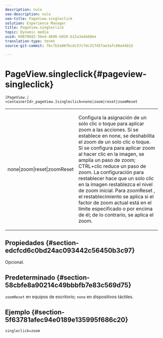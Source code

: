 ```yaml
---
description: nulo
seo-description: nulo
seo-title: PageView.singleclick
solution: Experience Manager
title: PageView.singleclick
topic: Dynamic media
uuid: 608700d2-5be4-4b96-b026-b12a3ade68ee
translation-type: tm+mt
source-git-commit: 7bc7b3a86fbcdc57cfdc31745fae3afc06e44b15

---
```



# PageView.singleclick{#pageview-singleclick}

`[PageView.|<containerId>_pageView.]singleclick=none|zoom|reset|zoomReset`

<table id="table_5654736F216D4ABC9FC783F83E0BBA03"> 
 <tbody> 
  <tr> 
   <td colname="col1"> <p> <span class="codeph"> none|zoom|reset|zoomReset </span> </p> </td> 
   <td colname="col2"> <p> Configura la asignación de un solo clic o toque para aplicar zoom a las acciones. Si se establece en <span class="codeph"> none, </span> se deshabilita el zoom de un solo clic o toque. Si se configura para <span class="codeph"> aplicar zoom al </span> hacer clic en la imagen, se amplía un paso de zoom; CTRL+clic reduce un paso de zoom. La configuración para <span class="codeph"> restablecer </span> hace que un solo clic en la imagen restablezca el nivel de zoom inicial. Para <span class="codeph"> zoomReset </span>, el restablecimiento se aplica si el factor de zoom actual está en el límite especificado o por encima de él; de lo contrario, se aplica el zoom. </p> </td> 
  </tr> 
 </tbody> 
</table>

## Propiedades {#section-edcfcd6c0bd24ac093442c56450b3c97}

Opcional.

## Predeterminado {#section-58cbfe8a90214c49bbbfb7e83c569d75}

`zoomReset` en equipos de escritorio; `none` en dispositivos táctiles.

## Ejemplo {#section-5f63781afec94e0189e135995f686c20}

`singleclick=zoom`
